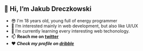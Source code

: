 ## 👋 **Hi, I’m Jakub Dreczkowski**
- 😎 I'm 18 years old, young full of energy programmer
- 👀 I’m interested mainly in web development, but also like UI/UX
- 🌱 I’m currently learning every interesting web techonology.
- 📫 **Reach me on [twitter](https://twitter.com/just__jakub)**
- ❤️ ***Check my profile on [dribble](https://dribbble.com/Just_)***
